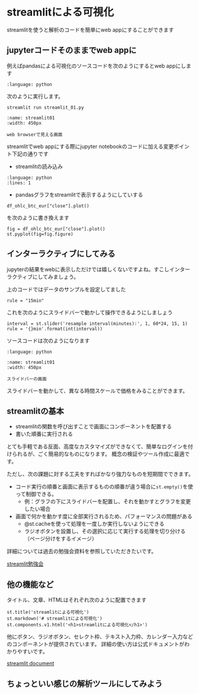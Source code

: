 # streamlitによる可視化

streamlitを使うと解析のコードを簡単にweb appにすることができます

## jupyterコードそのままでweb appに

例えばpandasによる可視化のソースコードを次のようにするとweb appにします

```{literalinclude} ./code/streamlit_01.py
:language: python
```

次のように実行します。

```
streamlit run streamlit_01.py
```

```{figure} ./resources/streamlit_01.png
:name: streamlit01
:width: 450px

web browserで見える画面
```

streamlitでweb appにする際にjupyter notebookのコードに加える変更ポイント下記の通りです

- streamlitの読み込み

```{literalinclude} ./code/streamlit_01.py
:language: python
:lines: 1
```

- pandasグラフをstreamlitで表示するようにしていする

```
df_ohlc_btc_eur["close"].plot()
```

を次のように書き換えます

```
fig = df_ohlc_btc_eur["close"].plot()
st.pyplot(fig=fig.figure)
```

## インターラクティブにしてみる

jupyterの結果をwebに表示しただけでは嬉しくないですよね。すこしインターラクティブにしてみましょう。

上のコードではデータのサンプルを設定してました

```
rule = "15min"
```

これを次のようにスライドバーで動かして操作できるようにしましょう

```
interval = st.slider('resample interval(minutes):', 1, 60*24, 15, 1)
rule = '{}min'.format(int(interval))
```

ソースコードは次のようになります

```{literalinclude} ./code/streamlit_02.py
:language: python
```

```{figure} ./resources/streamlit_02.png
:name: streamlit01
:width: 450px

スライドバーの画面
```

スライドバーを動かして、異なる時間スケールで価格をみることができます。

## streamlitの基本

- streamlitの関数を呼び出すことで画面にコンポーネントを配置する
- 書いた順番に実行される

とても手軽である反面、高度なカスタマイズができなくて、簡単なログインを付けられるが、ごく簡易的なものになります。
概念の検証やツール作成に最適です。

ただし、次の課題に対する工夫をすればかなり強力なものを短期間でできます。

- コード実行の順番と画面に表示するものの順番が違う場合に`st.empty()`を使って制御できる。
    - 例：グラフの下にスライドバーを配置し、それを動かすとグラフを変更したい場合
- 画面で何かを動かす度に全部実行されるため、パフォーマンスの問題がある
    - @st.cacheを使って処理を一度しか実行しないようにできる
    - ラジオボタンを設置し、その選択に応じて実行する処理を切り分ける（ページ分けをするイメージ）

詳細については過去の勉強会資料を参照していただきたいです。

[streamlit勉強会](https://fin-py.connpass.com/event/201708/)

## 他の機能など

タイトル、文章、HTMLはそれぞれ次のように配置できます

```
st.title('streamlitによる可視化')
st.markdown('# streamlitによる可視化')
st.components.v1.html('<h1>streamlitによる可視化</h1>')
```

他にボタン、ラジオボタン、セレクト枠、テキスト入力枠、カレンダー入力などのコンポーネントが提供されています。
詳細の使い方は公式ドキュメントがわかりやすいです。

[streamlit document](https://docs.streamlit.io/library/get-started)

## ちょっといい感じの解析ツールにしてみよう



